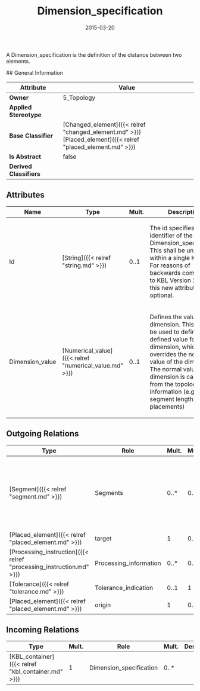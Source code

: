 ﻿---
title: Dimension_specification
toc: false
type: specs
date: "2015-03-20"
draft: false
specification: KBL
version: 2.4.sr1
documentType: "Recommendation"
elementType: Class
classes:
  - Dimension_specification
menu_name: kbl-2.4.sr1
---
<p>A Dimension_specification is the definition of the distance between two elements.</p>
## General Information

| Attribute               | Value |
|-------------------------|-------|
| **Owner**               | 5_Topology |
| **Applied Stereotype**  |   |
| **Base Classifier**     | [Changed_element]({{< relref "changed_element.md" >}})<br/> [Placed_element]({{< relref "placed_element.md" >}})<br/>  |
| **Is Abstract**         | false |
| **Derived Classifiers** |   |

## Attributes
|  Name  |  Type  |  Mult.  |  Description  |  Owning Classifier  |
|--------|--------|---------|---------------|--------------|
|Id | [String]({{< relref "string.md" >}}) | 0..1 | <p> The id specifies the identifier of the Dimension_specification. This shall be unique within a single KBL-File. For reasons of backwards compatibility to KBL Version 2.3 SR-1 this new attribute is optional.      </p> | [Dimension_specification]({{< relref "dimension_specification.md" >}}) |
|Dimension_value | [Numerical_value]({{< relref "numerical_value.md" >}}) | 0..1 | <p> Defines the value of the dimension. This field can be used to define a user defined value for the dimension, which overrides the normal value of the dimension. The normal value of a dimension is calculated from the topology information (e.g. segment length and placements)      </p> | [Dimension_specification]({{< relref "dimension_specification.md" >}}) |

## Outgoing Relations
|    Type  |   Role   |   Mult.   |   Mult.   |   Description   |
|----------|----------|-----------|-----------|-----------------|
| [Segment]({{< relref "segment.md" >}}) | Segments | 0..* | 0..* | <p> Defines an ordered list of segments along which the dimension specification is defined.      </p> |
| [Placed_element]({{< relref "placed_element.md" >}}) | target | 1 | 0..* |  |
| [Processing_instruction]({{< relref "processing_instruction.md" >}}) | Processing_information | 0..* | 0..1 |  |
| [Tolerance]({{< relref "tolerance.md" >}}) | Tolerance_indication | 0..1 | 1 |  |
| [Placed_element]({{< relref "placed_element.md" >}}) | origin | 1 | 0..* |  |
##  Incoming Relations
|    Type  |   Mult.  |   Role    |   Mult.   |   Description  |
|----------|----------|-----------|-----------|----------------|
| [KBL_container]({{< relref "kbl_container.md" >}}) | 1 | Dimension_specification | 0..* |  |

